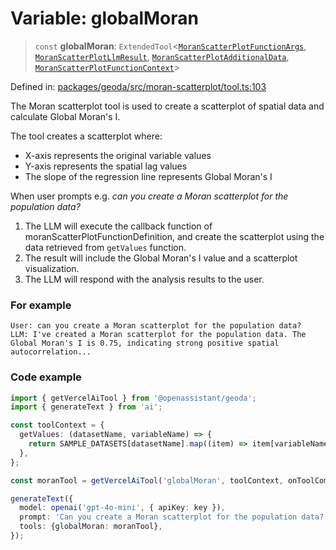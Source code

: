 # Variable: globalMoran

> `const` **globalMoran**: `ExtendedTool`\<[`MoranScatterPlotFunctionArgs`](../type-aliases/MoranScatterPlotFunctionArgs.md), [`MoranScatterPlotLlmResult`](../type-aliases/MoranScatterPlotLlmResult.md), [`MoranScatterPlotAdditionalData`](../type-aliases/MoranScatterPlotAdditionalData.md), [`MoranScatterPlotFunctionContext`](../type-aliases/MoranScatterPlotFunctionContext.md)\>

Defined in: [packages/geoda/src/moran-scatterplot/tool.ts:103](https://github.com/GeoDaCenter/openassistant/blob/2cb8f20a901f3385efeb40778248119c5e49db78/packages/geoda/src/moran-scatterplot/tool.ts#L103)

The Moran scatterplot tool is used to create a scatterplot of spatial data and calculate Global Moran's I.

The tool creates a scatterplot where:
- X-axis represents the original variable values
- Y-axis represents the spatial lag values
- The slope of the regression line represents Global Moran's I

When user prompts e.g. *can you create a Moran scatterplot for the population data?*

1. The LLM will execute the callback function of moranScatterPlotFunctionDefinition, and create the scatterplot using the data retrieved from `getValues` function.
2. The result will include the Global Moran's I value and a scatterplot visualization.
3. The LLM will respond with the analysis results to the user.

### For example
```
User: can you create a Moran scatterplot for the population data?
LLM: I've created a Moran scatterplot for the population data. The Global Moran's I is 0.75, indicating strong positive spatial autocorrelation...
```

### Code example
```typescript
import { getVercelAiTool } from '@openassistant/geoda';
import { generateText } from 'ai';

const toolContext = {
  getValues: (datasetName, variableName) => {
    return SAMPLE_DATASETS[datasetName].map((item) => item[variableName]);
  },
};

const moranTool = getVercelAiTool('globalMoran', toolContext, onToolCompleted);

generateText({
  model: openai('gpt-4o-mini', { apiKey: key }),
  prompt: 'Can you create a Moran scatterplot for the population data?',
  tools: {globalMoran: moranTool},
});
```
